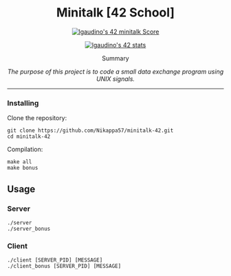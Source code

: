 <h1 align="center">Minitalk [42 School] </h1>

<p align="center">
	<a href="https://github.com/JaeSeoKim/badge42"><img src="https://badge42.vercel.app/api/v2/cld6lomfp00250fl5aqiuznp2/project/3099373" alt="lgaudino's 42 minitalk Score" /></a>
</p>

<p align="center">
	<a href="https://github.com/JaeSeoKim/badge42"><img src="https://badge42.vercel.app/api/v2/cld6lomfp00250fl5aqiuznp2/stats?cursusId=21&coalitionId=124" alt="lgaudino's 42 stats" /></a>
</p>

<p align="center">
	Summary
</p>

<p align="center">
	<i>The purpose of this project is to code a small data exchange program
using UNIX signals.</i>
</p>

<hr>
<!-- Use this format: https://github.com/Nikappa57/Fractol-42 -->


### Installing

Clone the repository:

```
git clone https://github.com/Nikappa57/minitalk-42.git
cd minitalk-42
```

Compilation:

```
make all
make bonus
```

## Usage <a name="usage"></a>

### Server

```
./server
./server_bonus
```

### Client

```
./client [SERVER_PID] [MESSAGE]
./client_bonus [SERVER_PID] [MESSAGE]
```
